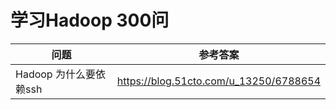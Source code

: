 
# 学习Hadoop 300问

| 问题 | 参考答案 |
|----|----|
| Hadoop 为什么要依赖ssh | https://blog.51cto.com/u_13250/6788654 |

